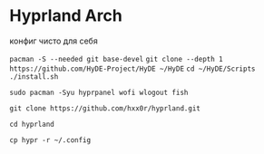 # Hyprland Arch

конфиг чисто для себя


```pacman -S --needed git base-devel```
```git clone --depth 1 https://github.com/HyDE-Project/HyDE ~/HyDE```
```cd ~/HyDE/Scripts```
```./install.sh ```

```sudo pacman -Syu hyprpanel wofi wlogout fish```

```git clone https://github.com/hxx0r/hyprland.git```

```cd hyprland```

```cp hypr -r ~/.config```

